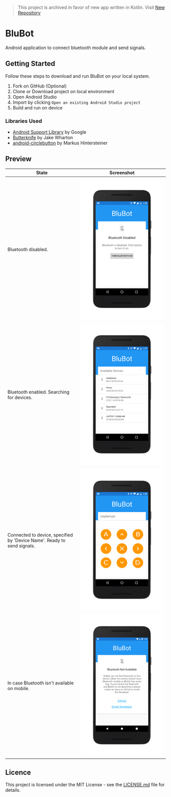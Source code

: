 > This project is archived in favor of new app written in Kotlin.
> Visit [New Repository](https://github.com/rionlabs/blubot)

# BluBot
Android application to connect bluetooth module and send signals.

## Getting Started
Follow these steps to download and run BluBot on your local system.

1. Fork on GitHub (Optional)
2. Clone or Download project on local environment
3. Open Android Studio
4. Import by clicking `Open an existing Android Studio project`
5. Build and run on device


### Libraries Used

* [Android Support Library](https://developer.android.com/topic/libraries/support-library/index.html) by Google
* [Butterknife](http://jakewharton.github.io/butterknife/) by Jake Wharton
* [android-circlebutton](https://github.com/markushi/android-circlebutton) by Markus Hintersteiner

## Preview

| State | Screenshot
| --- | ---
| Bluetooth disabled. | ![Screenshot](art/bt-disabled.png)
| Bluetooth enabled. Searching for devices. | ![Screenshot](art/bt-connection.png)
| Connected to device, specified by 'Device Name'. Ready to send signals. | ![Screenshot](art/bt-control.png)
| In case Bluetooth isn't available on mobile. | ![Screenshot](art/no-bt.png)

## Licence

This project is licensed under the MIT License - see the [LICENSE.md](https://github.com/rajanikantdeshmukh/BluBot/blob/master/LICENSE.md) file for details.
